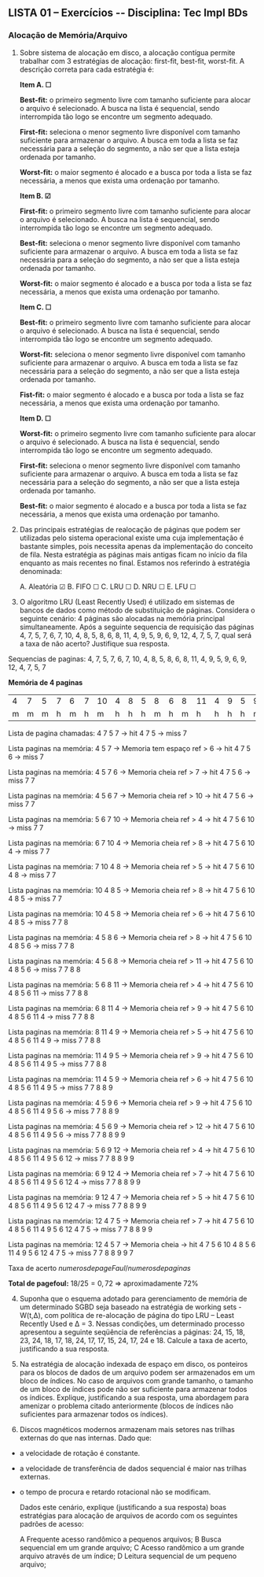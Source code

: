 ## LISTA 01 – Exercícios -- Disciplina: Tec Impl BDs

### Alocação de Memória/Arquivo

1. Sobre sistema de alocação em disco, a alocação contígua permite trabalhar com 3 estratégias de alocação: first-fit, best-fit, worst-fit. A descrição correta para cada estratégia é:

    **Item A. &#9744;**

    **Best-fit:** o primeiro segmento livre com tamanho suficiente para alocar o arquivo é selecionado. A busca na lista é sequencial, sendo interrompida tão logo se encontre um segmento adequado.

    **First-fit:** seleciona o menor segmento livre disponível com tamanho suficiente para armazenar o arquivo. A busca em toda a lista se faz necessária para a seleção do segmento, a não ser que a lista esteja ordenada por tamanho.

    **Worst-fit:** o maior segmento é alocado e a busca por toda a lista se faz necessária, a menos que exista uma ordenação por tamanho.

    **Item B. &#9745;**

    **First-fit:** o primeiro segmento livre com tamanho suficiente para alocar o arquivo é selecionado. A busca na lista é sequencial, sendo interrompida tão logo se encontre um segmento adequado.

    **Best-fit:** seleciona o menor segmento livre disponível com tamanho suficiente para armazenar o arquivo. A busca em toda a lista se faz necessária para a seleção do segmento, a não ser que a lista esteja ordenada por tamanho.

    **Worst-fit:** o maior segmento é alocado e a busca por toda a lista se faz necessária, a menos que exista uma ordenação por tamanho.

    **Item C. &#9744;**

    **Best-fit:** o primeiro segmento livre com tamanho suficiente para alocar o arquivo é selecionado. A busca na lista é sequencial, sendo interrompida tão logo se encontre um segmento adequado.

    **Worst-fit:** seleciona o menor segmento livre disponível com tamanho suficiente para armazenar o arquivo. A busca em toda a lista se faz necessária para a seleção do segmento, a não ser que a lista esteja ordenada por tamanho.

    **Fist-fit:** o maior segmento é alocado e a busca por toda a lista se faz necessária, a menos que exista uma ordenação por tamanho.

    **Item D. &#9744;**

    **Worst-fit:** o primeiro segmento livre com tamanho suficiente para alocar o arquivo é selecionado. A busca na lista é sequencial, sendo interrompida tão logo se encontre um segmento adequado.

    **First-fit:** seleciona o menor segmento livre disponível com tamanho suficiente para armazenar o arquivo. A busca em toda a lista se faz necessária para a seleção do segmento, a não ser que a lista esteja ordenada por tamanho.

    **Best-fit:** o maior segmento é alocado e a busca por toda a lista se faz necessária, a menos que exista uma ordenação por tamanho.

2. Das principais estratégias de realocação de páginas que podem ser utilizadas pelo sistema operacional existe uma cuja implementação é bastante simples, pois necessita apenas da implementação do conceito de fila. Nesta estratégia as páginas mais antigas ficam no início da fila enquanto as mais
recentes no final. Estamos nos referindo à estratégia denominada:

    A. Aleatória &#9745;
    B. FIFO &#9744;
    C. LRU &#9744;
    D. NRU &#9744;
    E. LFU &#9744;

3. O algoritmo LRU (Least Recently Used) é utilizado em sistemas de bancos de dados como método de substituição de páginas. Considera o seguinte cenário: 4 páginas são alocadas na memória principal simultaneamente. Após a seguinte sequencia de requisição das páginas 4, 7, 5, 7, 6, 7, 10, 4, 8, 5, 8, 6, 8, 11, 4, 9, 5, 9, 6, 9, 12, 4, 7, 5, 7, qual será a taxa de não acerto? Justifique sua resposta.

Sequencias de paginas: 4, 7, 5, 7, 6, 7, 10, 4, 8, 5, 8, 6, 8, 11, 4, 9, 5, 9, 6, 9, 12, 4, 7, 5, 7

**Memória de 4 paginas**

|     |     |     |     |     |     |     |     |     |     |     |     |     |     |     |     |     |     |     |     |     |     |     |     |     |
| --- | --- | --- | --- | --- | --- | --- | --- | --- | --- | --- | --- | --- | --- | --- | --- | --- | --- | --- | --- | --- | --- | --- | --- | --- |
| 4   | 7   | 5   | 7   | 6   | 7   | 10  | 4   | 8   | 5   | 8   | 6   | 8   | 11  | 4   | 9   | 5   | 9   | 6   | 9   | 12  | 4   | 7   | 5   | 7   |
| m   | m   | m   | h   | m   | h   | m   | h   | h   | h   | m   | h   | m   | h   | h   | h   | h   | m   | h   | m   | h   | h   | h   | h   | m   |

Lista de pagina chamadas: 4 7 5 7
-> hit 4 7 5
-> miss 7

Lista paginas na memória: 4 5 7 -> Memoria tem espaço ref > 6
-> hit 4 7 5 6
-> miss 7

Lista paginas na memória: 4 5 7 6 -> Memoria cheia ref > 7
-> hit 4 7 5 6
-> miss 7 7

Lista paginas na memória: 4 5 6 7 -> Memoria cheia ref > 10
-> hit 4 7 5 6
-> miss 7 7

Lista paginas na memória: 5 6 7 10 -> Memoria cheia ref > 4
-> hit 4 7 5 6 10
-> miss 7 7

Lista paginas na memória: 6 7 10 4 -> Memoria cheia ref > 8
-> hit 4 7 5 6 10 4
-> miss 7 7

Lista paginas na memória: 7 10 4 8 -> Memoria cheia ref > 5
-> hit 4 7 5 6 10 4 8
-> miss 7 7

Lista paginas na memória: 10 4 8 5 -> Memoria cheia ref > 8
-> hit 4 7 5 6 10 4 8 5
-> miss 7 7

Lista paginas na memória: 10 4 5 8 -> Memoria cheia ref > 6
-> hit 4 7 5 6 10 4 8 5
-> miss 7 7 8

Lista paginas na memória: 4 5 8 6 -> Memoria cheia ref > 8
-> hit 4 7 5 6 10 4 8 5 6
-> miss 7 7 8

Lista paginas na memória: 4 5 6 8 -> Memoria cheia ref > 11
-> hit 4 7 5 6 10 4 8 5 6
-> miss 7 7 8 8

Lista paginas na memória: 5 6 8 11 -> Memoria cheia ref > 4
-> hit 4 7 5 6 10 4 8 5 6 11
-> miss 7 7 8 8

Lista paginas na memória: 6 8 11 4 -> Memoria cheia ref > 9
-> hit 4 7 5 6 10 4 8 5 6 11 4
-> miss 7 7 8 8

Lista paginas na memória: 8 11 4 9 -> Memoria cheia ref > 5
-> hit 4 7 5 6 10 4 8 5 6 11 4 9
-> miss 7 7 8 8

Lista paginas na memória: 11 4 9 5 -> Memoria cheia ref > 9
-> hit 4 7 5 6 10 4 8 5 6 11 4 9 5
-> miss 7 7 8 8

Lista paginas na memória: 11 4 5 9 -> Memoria cheia ref > 6
-> hit 4 7 5 6 10 4 8 5 6 11 4 9 5
-> miss 7 7 8 8 9

Lista paginas na memória: 4 5 9 6 -> Memoria cheia ref > 9
-> hit 4 7 5 6 10 4 8 5 6 11 4 9 5 6
-> miss 7 7 8 8 9

Lista paginas na memória: 4 5 6 9 -> Memoria cheia ref > 12
-> hit 4 7 5 6 10 4 8 5 6 11 4 9 5 6
-> miss 7 7 8 8 9 9

Lista paginas na memória: 5 6 9 12 -> Memoria cheia ref > 4
-> hit 4 7 5 6 10 4 8 5 6 11 4 9 5 6 12
-> miss 7 7 8 8 9 9

Lista paginas na memória: 6 9 12 4 -> Memoria cheia ref > 7
-> hit 4 7 5 6 10 4 8 5 6 11 4 9 5 6 12 4
-> miss 7 7 8 8 9 9

Lista paginas na memória: 9 12 4 7 -> Memoria cheia ref > 5
-> hit 4 7 5 6 10 4 8 5 6 11 4 9 5 6 12 4 7
-> miss 7 7 8 8 9 9

Lista paginas na memória: 12 4 7 5 -> Memoria cheia ref > 7
-> hit 4 7 5 6 10 4 8 5 6 11 4 9 5 6 12 4 7 5
-> miss 7 7 8 8 9 9

Lista paginas na memória: 12 4 5 7 -> Memoria cheia
-> hit 4 7 5 6 10 4 8 5 6 11 4 9 5 6 12 4 7 5
-> miss 7 7 8 8 9 9 7

Taxa de acerto ${numeros de page Faul / numeros de paginas}$

**Total de pagefoul:** $18/25=0,72$ => aproximadamente 72%

4. Suponha que o esquema adotado para gerenciamento de memória de um determinado SGBD seja baseado na estratégia de working sets - W(t,Δ), com política de re-alocação de página do tipo LRU – Least Recently Used e Δ = 3. Nessas condições, um determinado processo apresentou a seguinte seqüência de referências a páginas: 24, 15, 18, 23, 24, 18, 17, 18, 24, 17, 17, 15, 24, 17, 24 e 18. Calcule a taxa de acerto, justificando a sua resposta.

5. Na estratégia de alocação indexada de espaço em disco, os ponteiros para os blocos de dados de um arquivo podem ser armazenados em um bloco de índices. No caso de arquivos com grande tamanho, o tamanho de um bloco de índices pode não ser suficiente para armazenar todos os índices. Explique,
justificando a sua resposta, uma abordagem para amenizar o problema citado anteriormente (blocos de índices não suficientes para armazenar todos os índices).

6. Discos magnéticos modernos armazenam mais setores nas trilhas externas do que nas internas. Dado que:

* a velocidade de rotação é constante.

* a velocidade de transferência de dados sequencial é maior nas trilhas externas.

* o tempo de procura e retardo rotacional não se modificam.

  Dados este cenário, explique (justificando a sua resposta) boas estratégias para alocação de arquivos de acordo com os seguintes padrões de acesso:

  A Frequente acesso randômico a pequenos arquivos;
  B Busca sequencial em um grande arquivo;
  C Acesso randômico a um grande arquivo através de um índice;
  D Leitura sequencial de um pequeno arquivo;
